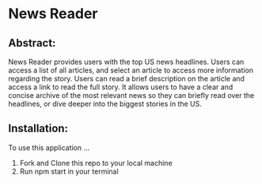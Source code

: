 # News Reader

## Abstract:

News Reader provides users with the top US news headlines. Users can access a list of all articles, and select an article to access more information regarding the story. Users can read a brief description on the article and access a link to read the full story. It allows users to have a clear and concise archive of the most relevant news so they can briefly read over the headlines, or dive deeper into the biggest stories in the US.

## Installation:

To use this application ...
1. Fork and Clone this repo to your local machine
2. Run npm start in your terminal 

